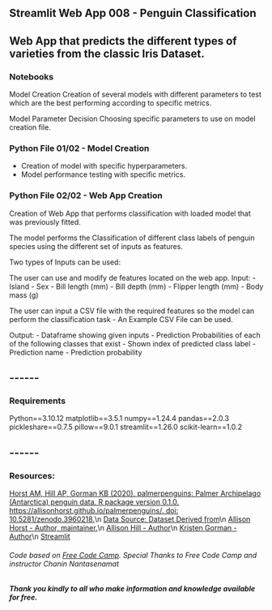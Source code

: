 ## Streamlit Web App 008 - Penguin Classification

## Web App that predicts the different types of varieties from the classic Iris Dataset.

### Notebooks
Model Creation
Creation of several models with different parameters to test which are the best performing according to specific metrics.

Model Parameter Decision
Choosing specific parameters to use on model creation file.


### Python File 01/02 - Model Creation

- Creation of model with specific hyperparameters.
- Model performance testing with specific metrics.


### Python File 02/02 - Web App Creation

Creation of Web App that performs classification with loaded model that was previously fitted.

The model performs the Classification of different class labels of penguin species using the different set of inputs as features.

Two types of Inputs can be used:

The user can use and modify de features located on the web app.
Input:
    - Island
    - Sex
    - Bill length (mm)
    - Bill depth (mm)
    - Flipper length (mm)
    - Body mass (g)

The user can input a CSV file with the required features so the model can perform the classification task
    - An Example CSV File can be used.

Output:
    - Dataframe showing given inputs
    - Prediction Probabilities of each of the following classes that exist
    - Shown index of predicted class label
    - Prediction name
    - Prediction probability


## ------
### Requirements

Python==3.10.12
matplotlib==3.5.1
numpy==1.24.4
pandas==2.0.3
pickleshare==0.7.5
pillow==9.0.1
streamlit==1.26.0
scikit-learn==1.0.2

## ------

### Resources:

[Horst AM, Hill AP, Gorman KB (2020). palmerpenguins: Palmer Archipelago (Antarctica) penguin data. R package version 0.1.0. https://allisonhorst.github.io/palmerpenguins/. doi: 10.5281/zenodo.3960218.](https://allisonhorst.github.io/palmerpenguins/authors.html#citation)\n
[Data Source: Dataset Derived from](https://github.com/allisonhorst/palmerpenguins/)\n
[Allison Horst - Author, maintainer.](https://allisonhorst.github.io/palmerpenguins/)\n
[Allison Hill - Author](https://www.apreshill.com/)\n
[Kristen Gorman - Author](https://www.uaf.edu/cfos/people/faculty/detail/kristen-gorman.php)\n
[Streamlit](https://streamlit.io/)


###### *Code based on [Free Code Camp](https://www.freecodecamp.org/). Special Thanks to Free Code Camp and instructor Chanin Nantasenamat*
##### Thank you kindly to all who make information and knowledge available for free.